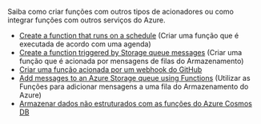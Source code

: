 Saiba como criar funções com outros tipos de acionadores ou como integrar funções com outros serviços do Azure.


+ [Create a function that runs on a schedule](../articles/azure-functions/functions-create-scheduled-function.md) (Criar uma função que é executada de acordo com uma agenda) 
+ [Create a function triggered by Storage queue messages](../articles/azure-functions/functions-create-storage-queue-triggered-function.md) (Criar uma função que é acionada por mensagens de filas do Armazenamento) 
+ [Criar uma função acionada por um webhook do GitHub](../articles/azure-functions/functions-create-github-webhook-triggered-function.md) 
+ [Add messages to an Azure Storage queue using Functions](../articles/azure-functions/functions-integrate-storage-queue-output-binding.md) (Utilizar as Funções para adicionar mensagens a uma fila do Armazenamento do Azure) 
+ [Armazenar dados não estruturados com as funções do Azure Cosmos DB](../articles/azure-functions/functions-integrate-store-unstructured-data-cosmosdb.md)
